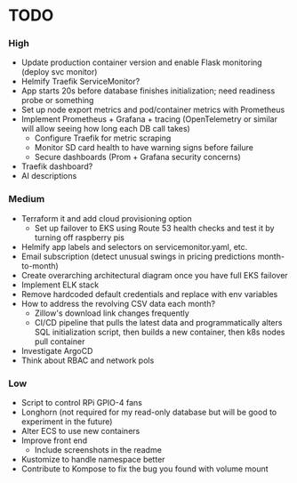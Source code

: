 # TODO

### High 
- Update production container version and enable Flask monitoring (deploy svc monitor)
- Helmify Traefik ServiceMonitor?
- App starts 20s before database finishes initialization; need readiness probe or something
- Set up node export metrics and pod/container metrics with Prometheus 
- Implement Prometheus + Grafana + tracing (OpenTelemetry or similar will allow seeing how long each DB call takes)
    - Configure Traefik for metric scraping
    - Monitor SD card health to have warning signs before failure
    - Secure dashboards (Prom + Grafana security concerns)
- Traefik dashboard? 
- AI descriptions

### Medium
- Terraform it and add cloud provisioning option
    - Set up failover to EKS using Route 53 health checks and test it by turning off raspberry pis
- Helmify app labels and selectors on servicemonitor.yaml, etc. 
- Email subscription (detect unusual swings in pricing predictions month-to-month)
- Create overarching architectural diagram once you have full EKS failover
- Implement ELK stack
- Remove hardcoded default credentials and replace with env variables
- How to address the revolving CSV data each month?
    - Zillow's download link changes frequently
    - CI/CD pipeline that pulls the latest data and programmatically alters SQL initialization script, then builds a new container, then k8s nodes pull container
- Investigate ArgoCD
- Think about RBAC and network pols

### Low
- Script to control RPi GPIO-4 fans
- Longhorn (not required for my read-only database but will be good to experiment in the future)
- Alter ECS to use new containers
- Improve front end 
    - Include screenshots in the readme
- Kustomize to handle namespace better
- Contribute to Kompose to fix the bug you found with volume mount